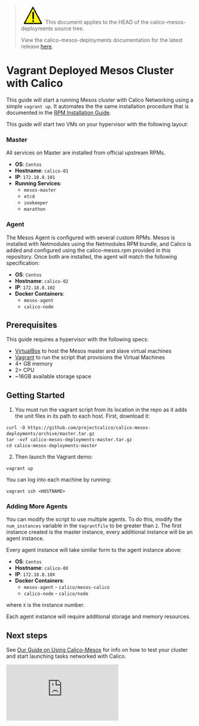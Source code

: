<!--- master only -->
> ![warning](images/warning.png) This document applies to the HEAD of the calico-mesos-deployments source tree.
>
> View the calico-mesos-deployments documentation for the latest release [here](https://github.com/projectcalico/calico-mesos-deployments/blob/0.26.0%2B1/README.md).
<!--- else
> You are viewing the calico-mesos-deployments documentation for release **release**.
<!--- end of master only -->

# Vagrant Deployed Mesos Cluster with Calico
This guide will start a running Mesos cluster with Calico Networking using a simple `vagrant up`. 
It automates the the same installation procedure that is documented in the [RPM Installation Guide](RpmInstallCalicoMesos.md).

This guide will start two VMs on your hypervisor with the following layout:
### Master
All services on Master are installed from official upstream RPMs.
 * **OS**: `Centos`
 * **Hostname**: `calico-01`
 * **IP**: `172.18.8.101`
 * **Running Services**:
   * `mesos-master`
   * `etcd`
   * `zookeeper`
   * `marathon`

### Agent
The Mesos Agent is configured with several custom RPMs. Mesos is installed with Netmodules using the Netmodules RPM bundle, and Calico is added and configured using the calico-mesos.rpm provided in this repository. Once both are installed, the agent will match the following specification:
 * **OS**: `Centos`
 * **Hostname**: `calico-02`
 * **IP**: `172.18.8.102`
 * **Docker Containers**:
   * `mesos-agent`
   * `calico-node`

## Prerequisites
This guide requires a hypervisor with the following specs:

 * [VirtualBox][virtualbox] to host the Mesos master and slave virtual machines
 * [Vagrant][vagrant] to run the script that provisions the Virtual Machines
 * 4+ GB memory
 * 2+ CPU
 * ~16GB available storage space


## Getting Started
1. You must run the vagrant script from its location in the repo as it adds the unit files in its path to each host. First, download it:
  ```
  curl -O https://github.com/projectcalico/calico-mesos-deployments/archive/master.tar.gz
  tar -xvf calico-mesos-deployments-master.tar.gz
  cd calico-mesos-deployments-master
  ```

2. Then launch the Vagrant demo:
  ```
  vagrant up
  ```

You can log into each machine by running:
```
vagrant ssh <HOSTNAME>
```

### Adding More Agents
You can modify the script to use multiple agents. To do this, modify the `num_instances` variable
in the `Vagrantfile` to be greater than `2`.  The first instance created is the master instance, every 
additional instance will be an agent instance.

Every agent instance will take similar form to the agent instance above:

 * **OS**: `Centos`
 * **Hostname**: `calico-0X`
 * **IP**: `172.18.8.10X`
 * **Docker Containers**:
	 * `mesos-agent` - `calico/mesos-calico`
	 * `calico-node` - `calico/node`

where `X` is the instance number.
 
Each agent instance will require additional storage and memory resources.

## Next steps
See [Our Guide on Using Calico-Mesos](UsingCalicoMesos.md) for info on how to test your cluster and start launching tasks networked with Calico.

[virtualbox]: https://www.virtualbox.org/
[vagrant]: https://www.vagrantup.com/
[![Analytics](https://calico-ga-beacon.appspot.com/UA-52125893-3/calico-containers/docs/mesos/DockerizedVagrant.md?pixel)](https://github.com/igrigorik/ga-beacon)
